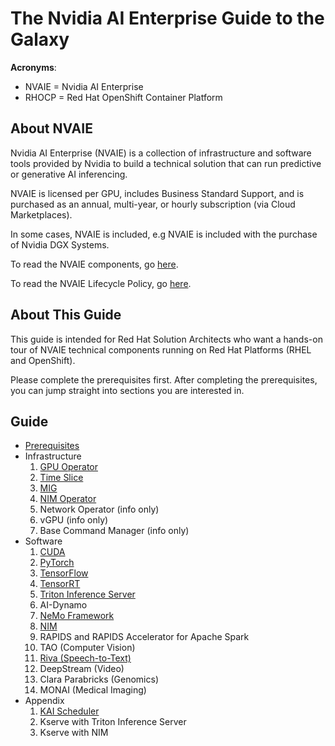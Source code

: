 # The Nvidia AI Enterprise Guide to the Galaxy

**Acronyms**:

- NVAIE = Nvidia AI Enterprise
- RHOCP = Red Hat OpenShift Container Platform

## About NVAIE

Nvidia AI Enterprise (NVAIE) is a collection of infrastructure and software tools provided by Nvidia to build a technical solution that can run predictive or generative AI inferencing.

NVAIE is licensed per GPU, includes Business Standard Support, and is purchased as an annual, multi-year, or hourly subscription (via Cloud Marketplaces).

In some cases, NVAIE is included, e.g NVAIE is included with the purchase of Nvidia DGX Systems.

To read the NVAIE components, go [here](https://docs.nvidia.com/ai-enterprise/release-6/6.0/getting-started/quick-start-guide.html#installing-nvidia-ai-enterprise-software-components).

To read the NVAIE Lifecycle Policy, go [here](https://docs.nvidia.com/ai-enterprise/lifecycle/latest/lifecycle-policy.html).

## About This Guide

This guide is intended for Red Hat Solution Architects who want a hands-on tour of NVAIE technical components running on Red Hat Platforms (RHEL and OpenShift).

Please complete the prerequisites first. After completing the prerequisites, you can jump straight into sections you are interested in.

## Guide

- [Prerequisites](docs/prereqs.md)
- Infrastructure
  1. [GPU Operator](docs/infra/gpu-operator.md)
  1. [Time Slice](docs/infra/gpu-timeslice.md)
  1. [MIG](docs/infra/gpu-mig.md)
  1. [NIM Operator](docs/infra/nim-operator.md)
  1. Network Operator (info only)
  1. vGPU (info only)
  1. Base Command Manager (info only)  
- Software
  1. [CUDA](docs/software/cuda/cuda.md)
  1. [PyTorch](docs/software/pytorch/pytorch.md)
  1. [TensorFlow](docs/software/tensorflow/tensorflow.md)
  1. [TensorRT](docs/software/tensorrt/README.md)
  1. [Triton Inference Server](docs/software/triton/README.md)
  1. AI-Dynamo
  1. [NeMo Framework](docs/software/nemo.md)
  1. [NIM](docs/software/nim.md)
  1. RAPIDS and RAPIDS Accelerator for Apache Spark 
  1. TAO (Computer Vision)
  1. [Riva (Speech-to-Text)](docs/software/riva.md)
  1. DeepStream (Video)
  1. Clara Parabricks (Genomics)
  1. MONAI (Medical Imaging)
- Appendix
  1. [KAI Scheduler](docs/appendix/kai.md)
  1. Kserve with Triton Inference Server
  1. Kserve with NIM

